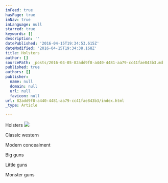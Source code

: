```yaml
---
inFeed: true
hasPage: true
inNav: true
inLanguage: null
starred: true
keywords: []
description: ''
datePublished: '2016-04-15T19:34:53.615Z'
dateModified: '2016-04-15T19:34:38.168Z'
title: Holsters
author: []
sourcePath: _posts/2016-04-05-82add9f8-a440-4481-aa79-cc41fae843b3.md
published: true
authors: []
publisher:
  name: null
  domain: null
  url: null
  favicon: null
url: 82add9f8-a440-4481-aa79-cc41fae843b3/index.html
_type: Article

---
```

Holsters
![](https://the-grid-user-content.s3-us-west-2.amazonaws.com/d4971aec-b486-4e07-890a-0df9eda9d81f.jpg)

Classic western

Modern concealment

Big guns

Little guns

Monster guns